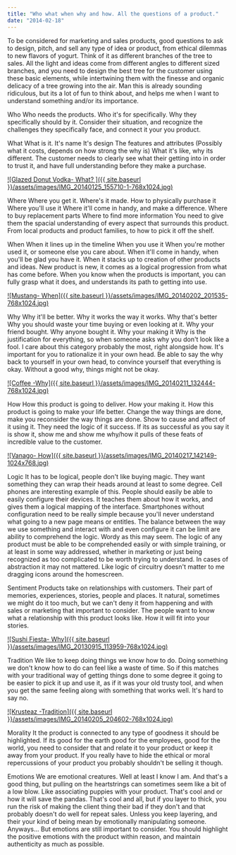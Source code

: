 ```yaml
---
title: "Who what when why and how. All the questions of a product."
date: "2014-02-18"
---
```


To be considered for marketing and sales products, good questions to ask to design, pitch, and sell any type of idea or product, from ethical dilemmas to new flavors of yogurt. Think of it as different branches of the tree to sales. All the light and ideas come from different angles to different sized branches, and you need to design the best tree for the customer using these basic elements, while intertwining them with the finesse and organic delicacy of a tree growing into the air. Man this is already sounding ridiculous, but its a lot of fun to think about, and helps me when I want to understand something and/or its importance.

Who Who needs the products. Who it's for specifically. Why they specifically should by it. Consider their situation, and recognize the challenges they specifically face, and connect it your you product.

What What is it. It's name It's design The features and attributes (Possibly what it costs, depends on how strong the why is) What it's like, why its different. The customer needs to clearly see what their getting into in order to trust it, and have full understanding before they make a purchase.

[![Glazed Donut Vodka- What? ]({{ site.baseurl }}/assets/images/IMG_20140125_155710-1-768x1024.jpg)](http://timmyreilly.azurewebsites.net/wp-content/uploads/2014/02/IMG_20140125_155710-1.jpg)

Where Where you get it. Where's it made. How to physically purchase it Where you'll use it Where it'll come in handy, and make a difference. Where to buy replacement parts Where to find more information You need to give them the spacial understanding of every aspect that surrounds this product. From local products and product families, to how to pick it off the shelf.

When When it lines up in the timeline When you use it When you're mother used it, or someone else you care about. When it'll come in handy, when you'll be glad you have it. When it stacks up to creation of other products and ideas. New product is new, it comes as a logical progression from what has come before. When you know when the products is important, you can fully grasp what it does, and understands its path to getting into use.

[![Mustang- When]({{ site.baseurl }}/assets/images/IMG_20140202_201535-768x1024.jpg)](http://timmyreilly.azurewebsites.net/wp-content/uploads/2014/02/IMG_20140202_201535.jpg)

Why Why it'll be better. Why it works the way it works. Why that's better Why you should waste your time buying or even looking at it. Why your friend bought. Why anyone bought it. Why your making it Why is the justification for everything, so when someone asks why you don't look like a fool. I care about this category probably the most, right alongside how. It's important for you to rationalize it in your own head. Be able to say the why back to yourself in your own head, to convince yourself that everything is okay. Without a good why, things might not be okay.

[![Coffee -Why]({{ site.baseurl }}/assets/images/IMG_20140211_132444-768x1024.jpg)](http://timmyreilly.azurewebsites.net/wp-content/uploads/2014/02/IMG_20140211_132444.jpg)

How How this product is going to deliver. How your making it. How this product is going to make your life better. Change the way things are done, make you reconsider the way things are done. Show to cause and affect of it using it. They need the logic of it success. If its as successful as you say it is show it, show me and show me why/how it pulls of these feats of incredible value to the customer.

[![Vanago- How]({{ site.baseurl }}/assets/images/IMG_20140217_142149-1024x768.jpg)](http://timmyreilly.azurewebsites.net/wp-content/uploads/2014/02/IMG_20140217_142149.jpg)

Logic It has to be logical, people don't like buying magic. They want something they can wrap their heads around at least to some degree. Cell phones are interesting example of this. People should easily be able to easily configure their devices. It teaches them about how it works, and gives them a logical mapping of the interface. Smartphones without configuration need to be really simple because you'll never understand what going to a new page means or entitles. The balance between the way we use something and interact with and even configure it can be limit are ability to comprehend the logic. Wordy as this may seem. The logic of any product must be able to be comprehended easily or with simple training, or at least in some way addressed, whether in marketing or just being recognized as too complicated to be worth trying to understand. In cases of abstraction it may not mattered. Like logic of circuitry doesn't matter to me dragging icons around the homescreen.

Sentiment Products take on relationships with customers. Their part of memories, experiences, stories, people and places. It natural, sometimes we might do it too much, but we can't deny it from happening and with sales or marketing that important to consider. The people want to know what a relationship with this product looks like. How it will fit into your stories.

[![Sushi Fiesta- Why]({{ site.baseurl }}/assets/images/IMG_20130915_113959-768x1024.jpg)](http://timmyreilly.azurewebsites.net/wp-content/uploads/2014/02/IMG_20130915_113959.jpg)

Tradition We like to keep doing things we know how to do. Doing something we don't know how to do can feel like a waste of time. So if this matches with your traditional way of getting things done to some degree it going to be easier to pick it up and use it, as if it was your old trusty tool, and when you get the same feeling along with something that works well. It's hard to say no.

[![Krusteaz -Tradition]({{ site.baseurl }}/assets/images/IMG_20140205_204602-768x1024.jpg)](http://timmyreilly.azurewebsites.net/wp-content/uploads/2014/02/IMG_20140205_204602.jpg)

Morality It the product is connected to any type of goodness it should be highlighted. If its good for the earth good for the employees, good for the world, you need to consider that and relate it to your product or keep it away from your product. If you really have to hide the ethical or moral repercussions of your product you probably shouldn't be selling it though.

Emotions We are emotional creatures. Well at least I know I am. And that's a good thing, but pulling on the heartstrings can sometimes seem like a bit of a low blow. Like associating puppies with your product. That's cool and or how it will save the pandas. That's cool and all, but if you layer to thick, you run the risk of making the client thing their bad if they don't and that probably doesn't do well for repeat sales. Unless you keep layering, and their your kind of being mean by emotionally manipulating someone. Anyways... But emotions are still important to consider. You should highlight the positive emotions with the product within reason, and maintain authenticity as much as possible.

